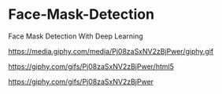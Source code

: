 # Face-Mask-Detection
Face Mask Detection With Deep Learning

https://media.giphy.com/media/Pj08zaSxNV2zBjPwer/giphy.gif


https://giphy.com/gifs/Pj08zaSxNV2zBjPwer/html5



https://giphy.com/gifs/Pj08zaSxNV2zBjPwer
